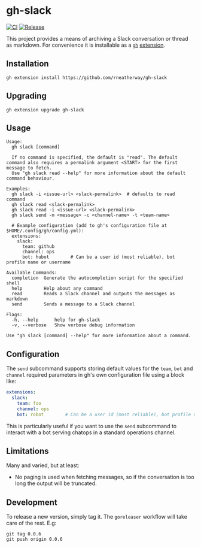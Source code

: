# gh-slack

[![CI](https://github.com/rneatherway/gh-slack/actions/workflows/ci.yml/badge.svg)](https://github.com/rneatherway/gh-slack/actions/workflows/ci.yml) [![Release](https://github.com/rneatherway/gh-slack/actions/workflows/release.yml/badge.svg)](https://github.com/rneatherway/gh-slack/actions/workflows/release.yml)

This project provides a means of archiving a Slack conversation or thread as markdown. For convenience it is installable as a [`gh`](https://github.com/cli/cli) [extension]([url](https://cli.github.com/manual/gh_extension)).

## Installation

    gh extension install https://github.com/rneatherway/gh-slack

## Upgrading

    gh extension upgrade gh-slack

## Usage

    Usage:
      gh slack [command]

      If no command is specified, the default is "read". The default command also requires a permalink argument <START> for the first message to fetch.
      Use "gh slack read --help" for more information about the default command behaviour.

    Examples:
      gh slack -i <issue-url> <slack-permalink>  # defaults to read command
      gh slack read <slack-permalink>
      gh slack read -i <issue-url> <slack-permalink>
      gh slack send -m <message> -c <channel-name> -t <team-name>

      # Example configuration (add to gh's configuration file at $HOME/.config/gh/config.yml):
      extensions:
        slack:
          team: github
          channel: ops
          bot: hubot        # Can be a user id (most reliable), bot profile name or username

    Available Commands:
      completion  Generate the autocompletion script for the specified shell
      help        Help about any command
      read        Reads a Slack channel and outputs the messages as markdown
      send        Sends a message to a Slack channel

    Flags:
      -h, --help      help for gh-slack
      -v, --verbose   Show verbose debug information

    Use "gh slack [command] --help" for more information about a command.

## Configuration

The `send` subcommand supports storing default values for the `team`, `bot` and
`channel` required parameters in gh's own configuration file using a block like:

```yaml
extensions:
  slack:
    team: foo
    channel: ops
    bot: robot        # Can be a user id (most reliable), bot profile name or username
```

This is particularly useful if you want to use the `send` subcommand to interact
with a bot serving chatops in a standard operations channel.

## Limitations

Many and varied, but at least:

* No paging is used when fetching messages, so if the conversation is too long the output will be truncated.

## Development

To release a new version, simply tag it. The `goreleaser` workflow will take care of the rest. E.g:

    git tag 0.0.6
    git push origin 0.0.6
